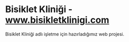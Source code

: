 # Bisiklet Kliniği - www.bisikletklinigi.com
Bisiklet Kliniği adlı işletme için hazırladığımız web projesi.
